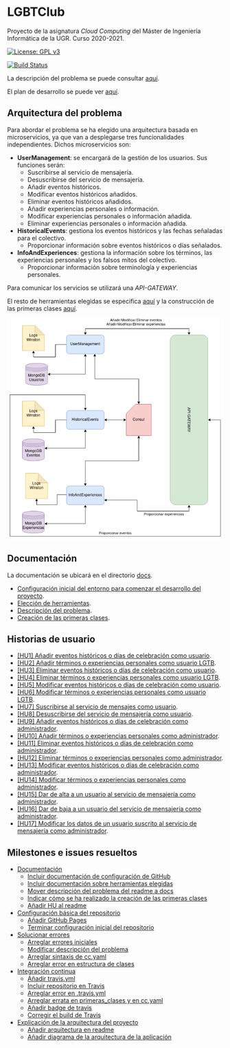 # LGBTClub

Proyecto de la asignatura *Cloud Computing* del Máster de Ingeniería Informática de la UGR. Curso 2020-2021.

[![License: GPL v3](https://img.shields.io/badge/License-GPLv3-blue.svg)](https://www.gnu.org/licenses/gpl-3.0)

[![Build Status](https://travis-ci.org/aure-nogueras/LGBTClub.svg?branch=main)](https://travis-ci.org/github/aure-nogueras/LGBTClub)

La descripción del problema se puede consultar [aquí](https://aure-nogueras.github.io/LGBTClub/docs/descripcion_problema).

El plan de desarrollo se puede ver [aquí](https://github.com/aure-nogueras/LGBTClub/projects/1).

## Arquitectura del problema

Para abordar el problema se ha elegido una arquitectura basada en microservicios, ya que van a desplegarse tres funcionalidades independientes. Dichos microservicios son:

- **UserManagement**: se encargará de la gestión de los usuarios. Sus funciones serán:
	- Suscribirse al servicio de mensajería.
	- Desuscribirse del servicio de mensajería.
	- Añadir eventos históricos.
	- Modificar eventos históricos añadidos.
	- Eliminar eventos históricos añadidos.
	- Añadir experiencias personales o información.
	- Modificar experiencias personales o información añadida.
	- Eliminar experiencias personales o información añadida.
- **HistoricalEvents**: gestiona los eventos históricos y las fechas señaladas para el colectivo.
	- Proporcionar información sobre eventos históricos o días señalados.
- **InfoAndExperiences**: gestiona la información sobre los términos, las experiencias personales y los falsos mitos del colectivo.
	- Proporcionar información sobre terminología y experiencias personales.
	
Para comunicar los servicios se utilizará una *API-GATEWAY*.

El resto de herramientas elegidas se especifica [aquí](https://aure-nogueras.github.io/LGBTClub/docs/eleccion_herramientas) y la construcción de las primeras clases [aquí](https://aure-nogueras.github.io/LGBTClub/docs/primeras_clases).

![Arquitectura](./docs/imgs/Arquitectura.png "Arquitectura basada en microservicios")


## Documentación

La documentación se ubicará en el directorio [docs](https://github.com/aure-nogueras/ProyectoCC/tree/main/docs). 
- [Configuración inicial del entorno para comenzar el desarrollo del proyecto](https://aure-nogueras.github.io/LGBTClub/docs/configuracion_entorno).
- [Elección de herramientas](https://aure-nogueras.github.io/LGBTClub/docs/eleccion_herramientas).
- [Descripción del problema](https://aure-nogueras.github.io/LGBTClub/docs/descripcion_problema).
- [Creación de las primeras clases](https://aure-nogueras.github.io/LGBTClub/docs/primeras_clases).

## Historias de usuario

- [[HU1] Añadir eventos históricos o días de celebración como usuario](https://github.com/aure-nogueras/LGBTClub/issues/12).
- [[HU2] Añadir términos o experiencias personales como usuario LGTB](https://github.com/aure-nogueras/LGBTClub/issues/13).
- [[HU3] Eliminar eventos históricos o días de celebración como usuario](https://github.com/aure-nogueras/LGBTClub/issues/14).
- [[HU4] Eliminar términos o experiencias personales como usuario LGTB](https://github.com/aure-nogueras/LGBTClub/issues/15).
- [[HU5] Modificar eventos históricos o días de celebración como usuario](https://github.com/aure-nogueras/LGBTClub/issues/16).
- [[HU6] Modificar términos o experiencias personales como usuario LGTB](https://github.com/aure-nogueras/LGBTClub/issues/17).
- [[HU7] Suscribirse al servicio de mensajes como usuario](https://github.com/aure-nogueras/LGBTClub/issues/18).
- [[HU8] Desuscribirse del servicio de mensajería como usuario](https://github.com/aure-nogueras/LGBTClub/issues/19).
- [[HU9] Añadir eventos históricos o días de celebración como administrador](https://github.com/aure-nogueras/LGBTClub/issues/20).
- [[HU10] Añadir términos o experiencias personales como administrador](https://github.com/aure-nogueras/LGBTClub/issues/21).
- [[HU11] Eliminar eventos históricos o días de celebración como administrador](https://github.com/aure-nogueras/LGBTClub/issues/22).
- [[HU12] Eliminar términos o experiencias personales como administrador](https://github.com/aure-nogueras/LGBTClub/issues/23).
- [[HU13] Modificar eventos históricos o días de celebración como administrador](https://github.com/aure-nogueras/LGBTClub/issues/24).
- [[HU14] Modificar términos o experiencias personales como administrador](https://github.com/aure-nogueras/LGBTClub/issues/25).
- [[HU15] Dar de alta a un usuario al servicio de mensajería como administrador](https://github.com/aure-nogueras/LGBTClub/issues/26).
- [[HU16] Dar de baja a un usuario del servicio de mensajería como administrador](https://github.com/aure-nogueras/LGBTClub/issues/27).
- [[HU17] Modificar los datos de un usuario suscrito al servicio de mensajería como administrador](https://github.com/aure-nogueras/LGBTClub/issues/28).

## Milestones e issues resueltos

- [Documentación](https://github.com/aure-nogueras/LGBTClub/milestone/2)
   - [Incluir documentación de configuración de GitHub](https://github.com/aure-nogueras/LGBTClub/issues/2)
   - [Incluir documentación sobre herramientas elegidas](https://github.com/aure-nogueras/LGBTClub/issues/11)
   - [Mover descripción del problema del readme a docs](https://github.com/aure-nogueras/LGBTClub/issues/30)
   - [Indicar cómo se ha realizado la creación de las primeras clases](https://github.com/aure-nogueras/LGBTClub/issues/31)
   - [Añadir HU al readme](https://github.com/aure-nogueras/LGBTClub/issues/36)
- [Configuración básica del repositorio](https://github.com/aure-nogueras/LGBTClub/milestone/1)
   - [Añadir GitHub Pages](https://github.com/aure-nogueras/LGBTClub/issues/3)
   - [Terminar configuración inicial del repositorio](https://github.com/aure-nogueras/LGBTClub/issues/1)
- [Solucionar errores](https://github.com/aure-nogueras/LGBTClub/milestone/4)
   - [Arreglar errores iniciales](https://github.com/aure-nogueras/LGBTClub/issues/4)
   - [Modificar descripción del problema](https://github.com/aure-nogueras/LGBTClub/issues/29)
   - [Arreglar sintaxis de cc.yaml](https://github.com/aure-nogueras/LGBTClub/issues/33)
   - [Arreglar error en estructura de clases](https://github.com/aure-nogueras/LGBTClub/issues/34)
- [Integración continua](https://github.com/aure-nogueras/LGBTClub/milestone/5)
   - [Añadir travis.yml](https://github.com/aure-nogueras/LGBTClub/issues/5)
   - [Incluir repositorio en Travis](https://github.com/aure-nogueras/LGBTClub/issues/6)
   - [Arreglar error en .travis.yml](https://github.com/aure-nogueras/LGBTClub/issues/7)
   - [Arreglar errata en primeras_clases y en cc.yaml](https://github.com/aure-nogueras/LGBTClub/issues/32)
   - [Añadir badge de travis](https://github.com/aure-nogueras/LGBTClub/issues/8)
   - [Corregir el build de Travis](https://github.com/aure-nogueras/LGBTClub/issues/35)
- [Explicación de la arquitectura del proyecto](https://github.com/aure-nogueras/LGBTClub/milestone/3)
   - [Añadir arquitectura en readme](https://github.com/aure-nogueras/LGBTClub/issues/9)
   - [Añadir diagrama de la arquitectura de la aplicación](https://github.com/aure-nogueras/LGBTClub/issues/10) 
   
	 
	 

